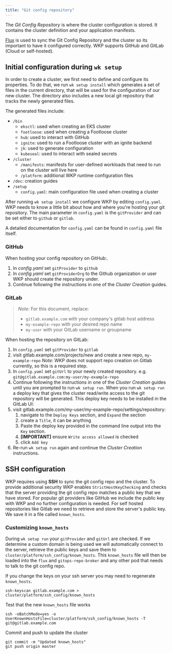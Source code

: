```yaml
---
title: "Git config repository"
---
```


The _Git Config Repository_ is where the cluster configuration is stored. It contains the cluster definition and your application manifests.

[Flux](https://github.com/fluxcd/flux) is used to sync the Git Config Repository and the cluster so its important to have it configured correctly. WKP supports GitHub and GitLab (Cloud or self-hosted).

## Initial configuration during `wk setup`

In order to create a cluster, we first need to define and configure its properties. To do that, we run `wk setup install` which generates a set of files in the current directory, that will be used for the configuration of our new cluster. The directory also includes a new local git repository that tracks the newly generated files.

The generated files include:
- `/bin`
   - `eksctl`: used when creating an EKS cluster
   - `footloose`: used when creating a Footloose cluster
   - `hub`: used to interact with GitHub
   - `ignite`: used to run a Footloose cluster with an ignite backend
   - `jk`: used to generate configuration
   - `kubeseal`: used to interact with sealed secrets 
- `/cluster`
   - `/manifests`: manifests for user-defined workloads that need to run on the cluster will live here
   - `/platform`: additional WKP runtime configuration files
- `/doc`: creation guides
- `/setup`
   - `config.yaml`: main configuration file used when creating a cluster

After running `wk setup install` we configure WKP by editing `config.yaml`. WKP needs to know a little bit about how and where you're hosting your git repository. The main parameter in `config.yaml` is the `gitProvider` and can be set either to `github` or `gitlab`.

A detailed documentation for `config.yaml` can be found in `config.yaml` file itself.

### GitHub

When hosting your config repository on GitHub:.

1. In _config.yaml_ set `gitProvider` to `github`
1. In _config.yaml_ set `gitProviderOrg` to the Github organization or user WKP should create the repository under.
1. Continue following the instructions in one of the _Cluster Creation_ guides.

### GitLab

> _Note:_ For this document, replace:
>
> - `gitlab.example.com` with your company's gitlab host address
> - `my-example-repo` with your desired repo name
> - `my-user` with your GitLab username or groupname

When hosting the repository on GitLab:

1. In _`config.yaml`_ set `gitProvider` to `gitlab`
1. visit gitlab.example.com/projects/new and create a new repo, `my-example-repo`
   _Note:_ WKP does not support repo creation on Gitlab currently, so this is a required step.
1. In _`config.yaml`_ set `gitUrl` to your newly created repository. e.g. `git@gitlab.example.com:my-user/my-example-repo`
1. Continue following the instructions in one of the _Cluster Creation_ guides until you are prompted to run `wk setup run`. When you run `wk setup run` a deploy key that gives the cluster read/write access to the git repository will be generated. This deploy key needs to be installed in the GitLab UI:
1. visit gitlab.example.com/my-user/my-example-repo/settings/repository:
   1. navigate to the `Deploy Keys` section, and `Expand` the section
   1. create a `Title`, it can be anything
   1. Paste the deploy key provided in the command line output into the `Key` section.
   1. **\[IMPORTANT\]** ensure `Write access allowed` is checked
   1. click `Add key`
1. Re-run `wk setup run` again and continue the _Cluster Creation_ instructions.

## SSH configuration

WKP requires using **SSH** to sync the git config repo and the cluster. To provide additional security WKP enables `StrictHostKeyChecking` and checks that the server providing the git config repo matches a public key that we have stored. For popular git providers like GitHub we include the public key with WKP and no further configuration is needed. For self hosted repositories like Gitlab we need to retrieve and store the server's public key. We save it in a file called `known_hosts`.

### Customizing `known_hosts`

During `wk setup run` your `gitProvider` and `gitUrl` are checked. If we determine a custom domain is being used we will automatically connect to the server, retrieve the public keys and save them to `cluster/platform/ssh_config/known_hosts`. This `known_hosts` file will then be loaded into the `flux` and `gitops-repo-broker` and any other pod that needs to talk to the git config repo.

If you change the keys on your ssh server you may need to regenerate `known_hosts`.
```
ssh-keyscan gitlab.example.com > cluster/platform/ssh_config/known_hosts
```

Test that the new `known_hosts` file works
```
ssh -oBatchMode=yes -o UserKnownHostsFile=cluster/platform/ssh_config/known_hosts -T git@gitlab.example.com
```

Commit and push to update the cluster
```
git commit -m "Updated known_hosts"
git push origin master
```
